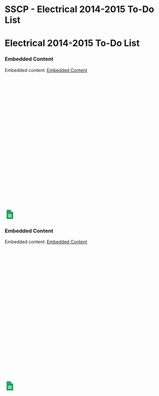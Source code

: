 # SSCP - Electrical 2014-2015 To-Do List

# Electrical 2014-2015 To-Do List

[](https://docs.google.com/spreadsheets/d/0Ar9fuDsYYqGGdGw3UVFyMm5aLTZUQTVVd2lhX1piU2c/edit)

### Embedded Content

Embedded content: [Embedded Content]()

<iframe width="100%" height="400" src="" frameborder="0"></iframe>

![](../../../../assets/sheets_32dp.png)

[](https://drive.google.com/open?id=1OD_flGGMa9y0OWxHSRiGjxx8SowwmzftRP40bMA5iNI)

### Embedded Content

Embedded content: [Embedded Content]()

<iframe width="100%" height="400" src="" frameborder="0"></iframe>

![](../../../../assets/sheets_32dp.png)


